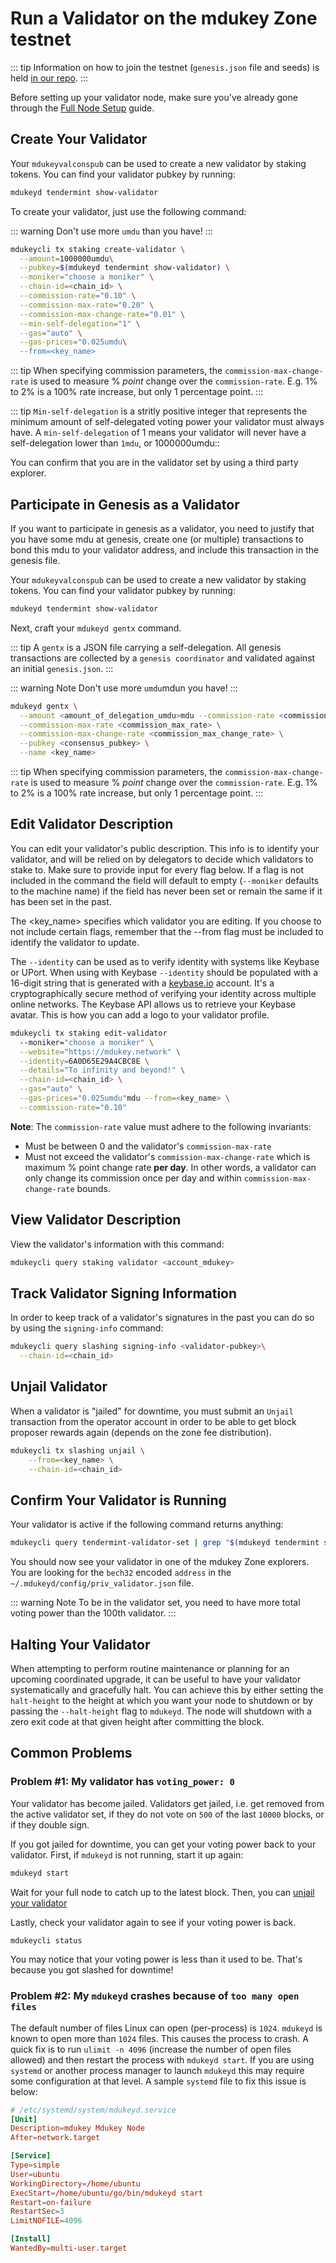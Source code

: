 # Run a Validator on the mdukey Zone testnet

::: tip
Information on how to join the testnet (`genesis.json` file and seeds) is held [in our repo](https://github.com/mdukey/testnets). 
:::

Before setting up your validator node, make sure you've already gone through the [Full Node Setup](./join-testnet.md) guide.

## Create Your Validator

Your `mdukeyvalconspub` can be used to create a new validator by staking tokens. You can find your validator pubkey by running:

```bash
mdukeyd tendermint show-validator
```

To create your validator, just use the following command:

::: warning 
Don't use more `umdu` than you have! 
:::

```bash
mdukeycli tx staking create-validator \
  --amount=1000000umdu\
  --pubkey=$(mdukeyd tendermint show-validator) \
  --moniker="choose a moniker" \
  --chain-id=<chain_id> \
  --commission-rate="0.10" \
  --commission-max-rate="0.20" \
  --commission-max-change-rate="0.01" \
  --min-self-delegation="1" \
  --gas="auto" \
  --gas-prices="0.025umdu\
  --from=<key_name>
```

::: tip
When specifying commission parameters, the `commission-max-change-rate` is used to measure % _point_ change over the `commission-rate`. E.g. 1% to 2% is a 100% rate increase, but only 1 percentage point.
:::

::: tip
`Min-self-delegation` is a stritly positive integer that represents the minimum amount of self-delegated voting power your validator must always have. A `min-self-delegation` of 1 means your validator will never have a self-delegation lower than `1mdu`, or 1000000umdu::

You can confirm that you are in the validator set by using a third party explorer.

## Participate in Genesis as a Validator

If you want to participate in genesis as a validator, you need to justify that
you have some mdu at genesis, create one (or multiple) transactions to bond this mdu to your validator address, and include this transaction in the genesis file.

Your `mdukeyvalconspub` can be used to create a new validator by staking tokens. You can find your validator pubkey by running:

```bash
mdukeyd tendermint show-validator
```

Next, craft your `mdukeyd gentx` command. 

::: tip
A `gentx` is a JSON file carrying a self-delegation. All genesis transactions are collected by a `genesis coordinator` and validated against an initial `genesis.json`.
:::

::: warning Note
Don't use more `umdu`mdun you have! 
:::

```bash
mdukeyd gentx \
  --amount <amount_of_delegation_umdu>mdu --commission-rate <commission_rate> \
  --commission-max-rate <commission_max_rate> \
  --commission-max-change-rate <commission_max_change_rate> \
  --pubkey <consensus_pubkey> \
  --name <key_name>
```

::: tip
When specifying commission parameters, the `commission-max-change-rate` is used to measure % _point_ change over the `commission-rate`. E.g. 1% to 2% is a 100% rate increase, but only 1 percentage point.
:::


## Edit Validator Description

You can edit your validator's public description. This info is to identify your validator, and will be relied on by delegators to decide which validators to stake to. Make sure to provide input for every flag below. If a flag is not included in the command the field will default to empty (`--moniker` defaults to the machine name) if the field has never been set or remain the same if it has been set in the past.

The <key_name> specifies which validator you are editing. If you choose to not include certain flags, remember that the --from flag must be included to identify the validator to update.

The `--identity` can be used as to verify identity with systems like Keybase or UPort. When using with Keybase `--identity` should be populated with a 16-digit string that is generated with a [keybase.io](https://keybase.io) account. It's a cryptographically secure method of verifying your identity across multiple online networks. The Keybase API allows us to retrieve your Keybase avatar. This is how you can add a logo to your validator profile.

```bash
mdukeycli tx staking edit-validator
  --moniker="choose a moniker" \
  --website="https://mdukey.network" \
  --identity=6A0D65E29A4CBC8E \
  --details="To infinity and beyond!" \
  --chain-id=<chain_id> \
  --gas="auto" \
  --gas-prices="0.025umdu"mdu --from=<key_name> \
  --commission-rate="0.10"
```

__Note__: The `commission-rate` value must adhere to the following invariants:

- Must be between 0 and the validator's `commission-max-rate`
- Must not exceed the validator's `commission-max-change-rate` which is maximum
  % point change rate **per day**. In other words, a validator can only change
  its commission once per day and within `commission-max-change-rate` bounds.

## View Validator Description

View the validator's information with this command:

```bash
mdukeycli query staking validator <account_mdukey>
```

## Track Validator Signing Information

In order to keep track of a validator's signatures in the past you can do so by using the `signing-info` command:

```bash
mdukeycli query slashing signing-info <validator-pubkey>\
  --chain-id=<chain_id>
```

## Unjail Validator

When a validator is "jailed" for downtime, you must submit an `Unjail` transaction from the operator account in order to be able to get block proposer rewards again (depends on the zone fee distribution).

```bash
mdukeycli tx slashing unjail \
	--from=<key_name> \
	--chain-id=<chain_id>
```

## Confirm Your Validator is Running

Your validator is active if the following command returns anything:

```bash
mdukeycli query tendermint-validator-set | grep "$(mdukeyd tendermint show-validator)"
```

You should now see your validator in one of the mdukey Zone explorers. You are looking for the `bech32` encoded `address` in the `~/.mdukeyd/config/priv_validator.json` file.

::: warning Note
To be in the validator set, you need to have more total voting power than the 100th validator.
:::

## Halting Your Validator

When attempting to perform routine maintenance or planning for an upcoming coordinated
upgrade, it can be useful to have your validator systematically and gracefully halt.
You can achieve this by either setting the `halt-height` to the height at which
you want your node to shutdown or by passing the `--halt-height` flag to `mdukeyd`.
The node will shutdown with a zero exit code at that given height after committing
the block.

## Common Problems

### Problem #1: My validator has `voting_power: 0`

Your validator has become jailed. Validators get jailed, i.e. get removed from the active validator set, if they do not vote on `500` of the last `10000` blocks, or if they double sign. 

If you got jailed for downtime, you can get your voting power back to your validator. First, if `mdukeyd` is not running, start it up again:

```bash
mdukeyd start
```

Wait for your full node to catch up to the latest block. Then, you can [unjail your validator](#unjail-validator)

Lastly, check your validator again to see if your voting power is back.

```bash
mdukeycli status
```

You may notice that your voting power is less than it used to be. That's because you got slashed for downtime!

### Problem #2: My `mdukeyd` crashes because of `too many open files`

The default number of files Linux can open (per-process) is `1024`. `mdukeyd` is known to open more than `1024` files. This causes the process to crash. A quick fix is to run `ulimit -n 4096` (increase the number of open files allowed) and then restart the process with `mdukeyd start`. If you are using `systemd` or another process manager to launch `mdukeyd` this may require some configuration at that level. A sample `systemd` file to fix this issue is below:

```toml
# /etc/systemd/system/mdukeyd.service
[Unit]
Description=mdukey Mdukey Node
After=network.target

[Service]
Type=simple
User=ubuntu
WorkingDirectory=/home/ubuntu
ExecStart=/home/ubuntu/go/bin/mdukeyd start
Restart=on-failure
RestartSec=3
LimitNOFILE=4096

[Install]
WantedBy=multi-user.target
```

